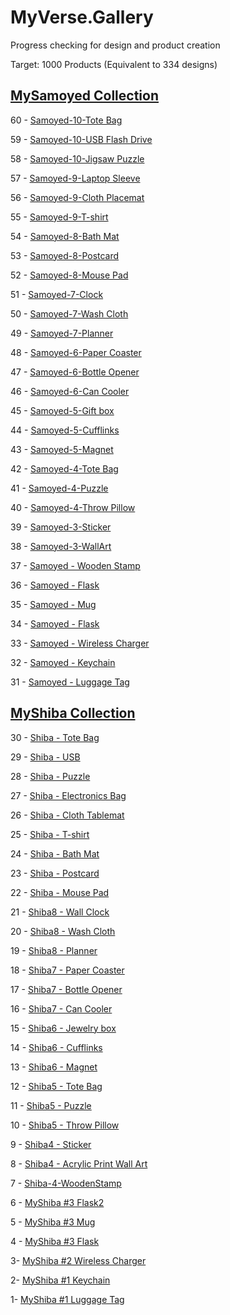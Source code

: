 # MyVerse.Gallery
Progress checking for design and product creation

Target: 1000 Products (Equivalent to 334 designs)

## [MySamoyed Collection](https://www.zazzle.com/collections/mysamoyed_cute_samoyed_gift_ideas-119064091344038788)

60 - [Samoyed-10-Tote Bag](https://www.zazzle.com/mysamoyed_personalized_gift_idea_cute_samoyed_tote_bag-256836241698105608)

59 - [Samoyed-10-USB Flash Drive](https://www.zazzle.com/mysamoyed_personalized_gift_idea_cute_samoyed_wood_flash_drive-256549568716150020)

58 - [Samoyed-10-Jigsaw Puzzle](https://www.zazzle.com/mysamoyed_personalized_gift_idea_cute_samoyed_jigsaw_puzzle-256719045723374680)

57 - [Samoyed-9-Laptop Sleeve](https://www.zazzle.com/mysamoyed_personalized_gift_idea_cute_samoyed_laptop_sleeve-256692048262055783)

56 - [Samoyed-9-Cloth Placemat](https://www.zazzle.com/mysamoyed_personalized_gift_idea_cute_samoyed_cloth_placemat-256977580935120958)

55 - [Samoyed-9-T-shirt](https://www.zazzle.com/mysamoyed_personalized_gift_idea_cute_samoyed_t_shirt-256169715407466065)

54 - [Samoyed-8-Bath Mat](https://www.zazzle.com/mysamoyed_personalized_gift_idea_cute_samoyed_bath_mat-256613000205664332)

53 - [Samoyed-8-Postcard](https://www.zazzle.com/mysamoyed_personalized_gift_idea_cute_samoyed_postcard-256931842664401404)

52 - [Samoyed-8-Mouse Pad](https://www.zazzle.com/mysamoyed_personalized_gift_idea_cute_samoyed_mouse_pad-256352959008587867)

51 - [Samoyed-7-Clock](https://www.zazzle.com/mysamoyed_personalized_gift_idea_cute_samoyed_round_clock-256868634932230030)

50 - [Samoyed-7-Wash Cloth](https://www.zazzle.com/mysamoyed_personalized_gift_idea_cute_samoyed_wash_cloth-256989019753346870)

49 - [Samoyed-7-Planner](https://www.zazzle.com/mysamoyed_personalized_gift_idea_cute_samoyed_planner-256195191983294239)

48 - [Samoyed-6-Paper Coaster](https://www.zazzle.com/mysamoyed_personalized_gift_idea_cute_samoyed_square_paper_coaster-256690599405073906)

47 - [Samoyed-6-Bottle Opener](https://www.zazzle.com/mysamoyed_personalized_gift_idea_cute_samoyed_credit_card_bottle_opener-256385539163669603)

46 - [Samoyed-6-Can Cooler](https://www.zazzle.com/mysamoyed_personalized_gift_idea_cute_samoyed_can_cooler-256957778841694373)

45 - [Samoyed-5-Gift box](https://www.zazzle.com/mysamoyed_personalized_gift_idea_cute_samoyed_gift_box-256051378987555254)

44 - [Samoyed-5-Cufflinks](https://www.zazzle.com/mysamoyed_personalized_gift_idea_cute_samoyed_cufflinks-256712650049330911)

43 - [Samoyed-5-Magnet](https://www.zazzle.com/mysamoyed_personalized_gift_idea_cute_samoyed_magnet-256202645197531040)

42 - [Samoyed-4-Tote Bag](https://www.zazzle.com/mysamoyed_personalized_gift_idea_cute_samoyed_tote_bag-256179336321901897)

41 - [Samoyed-4-Puzzle](https://www.zazzle.com/mysamoyed_personalized_gift_idea_cute_samoyed_jigsaw_puzzle-256299044117438686)

40 - [Samoyed-4-Throw Pillow](https://www.zazzle.com/mysamoyed_personalized_gift_idea_cute_samoyed_throw_pillow-256601709144889078)

39 - [Samoyed-3-Sticker](https://www.zazzle.com/mysamoyed_personalized_gift_idea_cute_samoyed_sticker-256145648653734312)

38 - [Samoyed-3-WallArt](https://www.zazzle.com/mysamoyed_personalized_gift_idea_cute_samoyed_acrylic_print-256278778997453612)

37 - [Samoyed - Wooden Stamp](https://www.zazzle.com/mysamoyed_personalized_gift_idea_cute_samoyed_rubber_stamp-256893637118566675)

36 - [Samoyed - Flask](https://www.zazzle.com/mysamoyed_customized_gift_idea_cute_samoyed_flask-256725778201106204)

35 - [Samoyed - Mug](https://www.zazzle.com/mysamoyed_personalized_gift_idea_cute_samoyed_coffee_mug-256752243856352293)

34 - [Samoyed - Flask](https://www.zazzle.com/mysamoyed_personalized_gift_idea_cute_samoyed_flask-256461341242593499)

33 - [Samoyed - Wireless Charger](https://www.zazzle.com/mysamoyed_personalized_gift_idea_cute_samoyed_wireless_charger-256664755782552673)

32 - [Samoyed - Keychain](https://www.zazzle.com/mysamoyed_personalized_gift_idea_cute_samoyed_keychain-256947575277711401)

31 - [Samoyed - Luggage Tag](https://bit.ly/mysamoyed-LuggageTag)


## [MyShiba Collection](https://www.zazzle.com/collections/myshiba_cute_shiba_gift_ideas-119620902271139442)


30 - [Shiba - Tote Bag](https://bit.ly/shiba11-totebag)

29 - [Shiba - USB](https://bit.ly/shiba11-usb)

28 - [Shiba - Puzzle](https://bit.ly/shiba11-puzzle)
  
27 - [Shiba - Electronics Bag](https://bit.ly/shiba10-ElectronicsBag)

26 - [Shiba - Cloth Tablemat](https://bit.ly/shiba10-tablemat)

25 - [Shiba - T-shirt](https://bit.ly/shiba10-t-shirt)

24 - [Shiba - Bath Mat](https://bit.ly/shiba9-bathmat)

23 - [Shiba - Postcard](https://bit.ly/shiba9-postcard)

22 - [Shiba - Mouse Pad](https://bit.ly/shiba9-mousepad)

21 - [Shiba8 - Wall Clock](https://bit.ly/shiba8-wallclock)

20 - [Shiba8 -  Wash Cloth](https://bit.ly/shiba8-washcloth)

19 - [Shiba8 - Planner](https://bit.ly/shiba8-planner)

18 - [Shiba7 - Paper Coaster](https://bit.ly/shiba7-PaperCoaster)

17 - [Shiba7 - Bottle Opener](https://bit.ly/shiba7-BottleOpener)

16 - [Shiba7 - Can Cooler](https://bit.ly/shiba7-cancooler)

15 - [Shiba6 - Jewelry box](https://bit.ly/shiba6-JewelryBox)

14 - [Shiba6 - Cufflinks](https://bit.ly/shiba6-cufflinks)

13 - [Shiba6 - Magnet](https://bit.ly/shiba6-magnet)

12 - [Shiba5 - Tote Bag](https://bit.ly/shiba5-totebag)

11 - [Shiba5 - Puzzle](https://bit.ly/shiba5-puzzle)

10 - [Shiba5 - Throw Pillow](https://bit.ly/shiba5-ThrowPillow)

9 - [Shiba4 - Sticker](https://bit.ly/shiba4-sticker)

8 - [Shiba4 - Acrylic Print Wall Art](https://bit.ly/shiba4-wallart)

7 - [Shiba-4-WoodenStamp](https://bit.ly/shiba4-stamp)

6 - [MyShiba #3 Flask2](https://bit.ly/shiba3-flask2)

5 - [MyShiba #3 Mug](https://bit.ly/shiba-mug)

4 - [MyShiba #3 Flask](https://bit.ly/shiba3-flask)

3- [MyShiba #2 Wireless Charger](https://bit.ly/shiba2-Charger)

2- [MyShiba #1 Keychain](https://bit.ly/shiba1-keychain)

1- [MyShiba #1 Luggage Tag](https://bit.ly/shiba1-LT)
